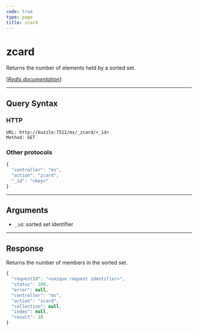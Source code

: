 ```yaml
---
code: true
type: page
title: zcard
---
```


# zcard



Returns the number of elements held by a sorted set.

[[_Redis documentation_]](https://redis.io/commands/zcard)

---

## Query Syntax

### HTTP

```http
URL: http://kuzzle:7512/ms/_zcard/<_id>
Method: GET
```

### Other protocols

```js
{
  "controller": "ms",
  "action": "zcard",
  "_id": "<key>"
}
```

---

## Arguments

- `_id`: sorted set identifier

---

## Response

Returns the number of members in the sorted set.

```javascript
{
  "requestId": "<unique request identifier>",
  "status": 200,
  "error": null,
  "controller": "ms",
  "action": "zcard",
  "collection": null,
  "index": null,
  "result": 10
}
```
